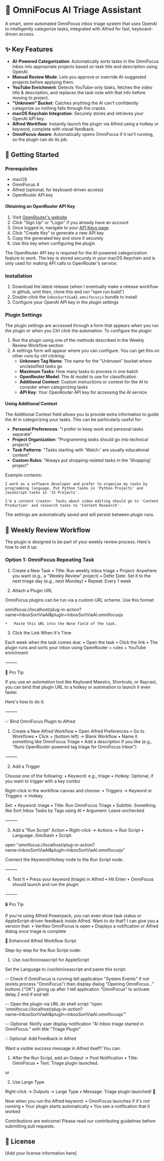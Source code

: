 # 🧠 OmniFocus AI Triage Assistant

A smart, semi-automated OmniFocus inbox triage system that uses OpenAI to intelligently categorize tasks, integrated with Alfred for fast, keyboard-driven access.

## ✨ Key Features

- **AI-Powered Categorization**: Automatically sorts tasks in the OmniFocus Inbox into appropriate projects based on task title and description using OpenAI.
- **Manual Review Mode**: Lets you approve or override AI-suggested projects before applying them.
- **YouTube Enrichment**: Detects YouTube-only tasks, fetches the video title & description, and replaces the task note with that info before moving to project.
- **"Unknown" Bucket**: Catches anything the AI can't confidently categorize so nothing falls through the cracks.
- **macOS Keychain Integration**: Securely stores and retrieves your OpenAI API key.
- **Alfred Workflow**: Instantly launch the plugin via Alfred using a hotkey or keyword, complete with visual feedback.
- **OmniFocus-Aware**: Automatically opens OmniFocus if it isn't running, so the plugin can do its job.

## 🚀 Getting Started

### Prerequisites

- macOS
- OmniFocus 4
- Alfred (optional, for keyboard-driven access)
- OpenRouter API key

#### Obtaining an OpenRouter API Key

1. Visit [OpenRouter's website](https://openrouter.ai/)
2. Click "Sign Up" or "Login" if you already have an account
3. Once logged in, navigate to your [API Keys page](https://openrouter.ai/keys)
4. Click "Create Key" to generate a new API key
5. Copy the generated key and store it securely
6. Use this key when configuring the plugin

The OpenRouter API key is required for the AI-powered categorization feature to work. The key is stored securely in your macOS Keychain and is only used for making API calls to OpenRouter's service.

### Installation

1. Download the latest release (when I eventually make a release workflow in github, until then, clone this and run "npm run build")
3. Double-click the `InboxSortViaAI.omnifocusjs` bundle to install
4. Configure your OpenAI API key in the plugin settings

### Plugin Settings

The plugin settings are accessed through a form that appears when you run the plugin or when you Ctrl click the automation. To configure the plugin:

1. Run the plugin using one of the methods described in the Weekly Review Workflow section
2. A settings form will appear where you can configure. You can get this on other runs by ctrl clicking:
   - **Unknown Tag Name**: The name for the "Unknown" bucket where unclassified tasks go
   - **Maximum Tasks**: How many tasks to process in one batch
   - **OpenRouter Model**: The AI model to use for classification
   - **Additional Context**: Custom instructions or context for the AI to consider when categorizing tasks
   - **API Key**: Your OpenRouter API key for accessing the AI service

#### Using Additional Context

The Additional Context field allows you to provide extra information to guide the AI in categorizing your tasks. This can be particularly useful for:

- **Personal Preferences**: "I prefer to keep work and personal tasks separate"
- **Project Organization**: "Programming tasks should go into technical projects"
- **Task Patterns**: "Tasks starting with 'Watch:' are usually educational content"
- **Custom Rules**: "Always put shopping-related tasks in the 'Shopping' project"

Example contexts:
```
I work as a software developer and prefer to organize my tasks by programming language. Put Python tasks in 'Python Projects' and JavaScript tasks in 'JS Projects'.
```
```
I'm a content creator. Tasks about video editing should go to 'Content Production' and research tasks to 'Content Research'.
```

The settings are automatically saved and will persist between plugin runs.

## 🔄 Weekly Review Workflow

The plugin is designed to be part of your weekly review process. Here's how to set it up:

### Option 1: OmniFocus Repeating Task

1. Create a New Task
	•	Title: Run weekly inbox triage
	•	Project: Anywhere you want (e.g., a "Weekly Review" project)
	•	Defer Date: Set it to the next triage day (e.g., next Monday)
	•	Repeat: Every 1 week

2. Attach a Plugin URL

OmniFocus plugins can be run via a custom URL scheme. Use this format:

omnifocus://localhost/plug-in-action?name=InboxSortViaAI&plugIn=InboxSortViaAI.omnifocusjs

	•	Paste this URL into the Note field of the task.

3. Click the Link When It's Time

Each week when the task comes due:
	•	Open the task
	•	Click the link
	•	The plugin runs and sorts your inbox using OpenRouter + rules + YouTube enrichment

⸻

🚀 Pro Tip

If you use an automation tool like Keyboard Maestro, Shortcuts, or Raycast, you can bind that plugin URL to a hotkey or automation to launch it even faster.

Here's how to do it:

⸻

✅ Bind OmniFocus Plugin to Alfred

1. Create a New Alfred Workflow
	•	Open Alfred Preferences
	•	Go to Workflows
	•	Click + (bottom left) → Blank Workflow
	•	Name it something like OmniFocus Triage
	•	Add a description if you like (e.g., "Runs OpenRouter-powered tag triage for OmniFocus Inbox")

⸻

2. Add a Trigger

Choose one of the following:
	•	Keyword: e.g., triage
	•	Hotkey: Optional, if you want to trigger with a key combo

Right-click in the workflow canvas and choose:
	•	Triggers → Keyword or Triggers → Hotkey

Set:
	•	Keyword: triage
	•	Title: Run OmniFocus Triage
	•	Subtitle: Something like Sort Inbox Tasks by Tags using AI
	•	Argument: Leave unchecked

⸻

3. Add a "Run Script" Action
	•	Right-click → Actions → Run Script
	•	Language: /bin/bash
	•	Script:

open "omnifocus://localhost/plug-in-action?name=InboxSortViaAI&plugIn=InboxSortViaAI.omnifocusjs"

Connect the Keyword/Hotkey node to the Run Script node.

⸻

4. Test It
	•	Press your keyword (triage) in Alfred
	•	Hit Enter
	•	OmniFocus should launch and run the plugin

⸻

🔒 Pro Tip

If you're using Alfred Powerpack, you can even show task status or AppleScript-driven feedback inside Alfred. Want to do that? I can give you a version that:
	•	Verifies OmniFocus is open
	•	Displays a notification or Alfred dialog once triage is complete

🔧 Enhanced Alfred Workflow Script

Step-by-step for the Run Script node:

1. Use /usr/bin/osascript for AppleScript

Set the Language to /usr/bin/osascript and paste this script:

-- Check if OmniFocus is running
tell application "System Events"
	if not (exists process "OmniFocus") then
		display dialog "Opening OmniFocus…" buttons {"OK"} giving up after 1
		tell application "OmniFocus" to activate
		delay 2
	end if
end tell

-- Open the plugin via URL
do shell script "open 'omnifocus://localhost/plug-in-action?name=InboxSortViaAI&plugIn=InboxSortViaAI.omnifocusjs'"

-- Optional: Notify user
display notification "AI Inbox triage started in OmniFocus." with title "Triage Plugin"


💡 Optional: Add Feedback in Alfred

Want a visible success message in Alfred itself? You can:

1. After the Run Script, add an Output → Post Notification
	•	Title: OmniFocus
	•	Text: Triage plugin launched.

or

2. Use Large Type

Right-click → Outputs → Large Type
	•	Message: Triage plugin launched! 🎯

Now when you run the Alfred keyword:
	•	OmniFocus launches if it's not running
	•	Your plugin starts automatically
	•	You see a notification that it worked


Contributions are welcome! Please read our contributing guidelines before submitting pull requests.

## 📄 License

[Add your license information here]

